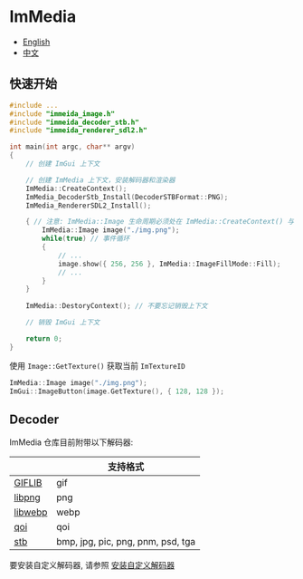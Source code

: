 # ImMedia

- [English](../../README.md)
- [中文](./README.md)

## 快速开始

```cpp
#include ...
#include "immeida_image.h"
#include "immeida_decoder_stb.h"
#include "immeida_renderer_sdl2.h"

int main(int argc, char** argv)
{
    // 创建 ImGui 上下文

    // 创建 ImMedia 上下文，安装解码器和渲染器
    ImMedia::CreateContext();
    ImMedia_DecoderStb_Install(DecoderSTBFormat::PNG);
    ImMedia_RendererSDL2_Install();

    { // 注意: ImMedia::Image 生命周期必须处在 ImMedia::CreateContext() 与 ImMedia::DestoryContext() 之间
        ImMedia::Image image("./img.png");
        while(true) // 事件循环
        {
            // ...
            image.show({ 256, 256 }, ImMedia::ImageFillMode::Fill);
            // ...
        }
    }
    
    ImMedia::DestoryContext(); // 不要忘记销毁上下文

    // 销毁 ImGui 上下文

    return 0;
}
```

使用 `Image::GetTexture()` 获取当前 `ImTextureID`

```cpp
ImMedia::Image image("./img.png");
ImGui::ImageButton(image.GetTexture(), { 128, 128 });
```

## Decoder

ImMedia 仓库目前附带以下解码器:

|                                                   | 支持格式                          |
| ------------------------------------------------- | --------------------------------- |
| [GIFLIB](https://giflib.sourceforge.net/)         | gif                               |
| [libpng](http://www.libpng.org/pub/png/libpng.html) | png                               |
| [libwebp](https://github.com/webmproject/libwebp) | webp                              |
| [qoi](https://github.com/phoboslab/qoi)           | qoi                               |
| [stb](https://github.com/nothings/stb)            | bmp, jpg, pic, png, pnm, psd, tga |

要安装自定义解码器, 请参照 [安装自定义解码器](./Install%20Image%20Decoder.md)
